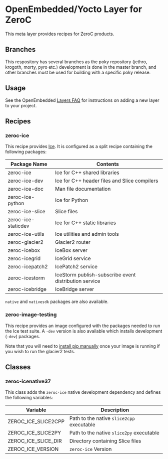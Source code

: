 # OpenEmbedded/Yocto Layer for ZeroC

This meta layer provides recipes for ZeroC products.

## Branches

This respository has several branches as the poky repository (jethro, krogoth, morty, pyro etc.)
development is done in the master branch, and other branches must be used for building with
a specific poky release.

## Usage

See the OpenEmbedded [Layers FAQ](http://www.openembedded.org/wiki/Layers_FAQ) for instructions on adding a new layer to your project.

## Recipes

### zeroc-ice

This recipe provides [Ice](https://github.com/zeroc-ice/ice). It is configured as a split recipe containing the following packages:

| Package Name        | Contents                                              |
| ------------        | --------                                              |
| zeroc-ice           | Ice for C++ shared libraries                          |
| zeroc-ice-dev       | Ice for C++ header files and Slice compilers          |
| zeroc-ice-doc       | Man file documentation                                |
| zeroc-ice-python    | Ice for Python                                        |
| zeroc-ice-slice     | Slice files                                           |
| zeroc-ice-staticdev | Ice for C++ static libraries                          |
| zeroc-ice-utils     | Ice utilities and admin tools                         |
| zeroc-glacier2      | Glacier2 router                                       |
| zeroc-icebox        | IceBox server                                         |
| zeroc-icegrid       | IceGrid service                                       |
| zeroc-icepatch2     | IcePatch2 service                                     |
| zeroc-icestorm      | IceStorm publish-subscribe event distribution service |
| zeroc-icebridge     | IceBridge server                                      |

`native` and `nativesdk` packages are also available.

### zeroc-image-testing

This recipe provides an image configured with the packages needed to run the Ice test suite. A `-dev` version is also available which installs development (`-dev`) packages.

Note that you will need to [install pip manually](https://pip.pypa.io/en/latest/installing.html) once your image is running if you wish to run the glacier2 tests.

## Classes

### zeroc-icenative37

This class adds the `zeroc-ice` native development dependency and defines the following variables:

| Variable            | Description                               |
| --------            | -----------                               |
| ZEROC_ICE_SLICE2CPP | Path to the native `slice2cpp` executable |
| ZEROC_ICE_SLICE2PY  | Path to the native `slice2py` executable  |
| ZEROC_ICE_SLICE_DIR | Directory containing Slice files          |
| ZEROC_ICE_VERSION   | `zeroc-ice` Version                       |

